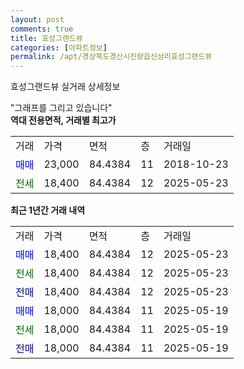 ```yaml
---
layout: post
comments: true
title: 효성그랜드뷰
categories: [아파트정보]
permalink: /apt/경상북도경산시진량읍신상리효성그랜드뷰
---
```


효성그랜드뷰 실거래 상세정보

<script type="text/javascript">
  google.charts.load('current', {'packages':['line', 'corechart']});
  google.charts.setOnLoadCallback(drawChart);

  function drawChart() {
    var data = new google.visualization.DataTable();
    data.addColumn('date', '거래일');
    data.addColumn('number', "매매");
    data.addColumn('number', "전세");
    data.addColumn('number', "전매");

    data.addRows([[new Date(Date.parse("2025-05-23")), 18400, null, null], [new Date(Date.parse("2025-05-23")), null, 18400, null], [new Date(Date.parse("2025-05-23")), null, null, 18400], [new Date(Date.parse("2025-05-19")), 18000, null, null], [new Date(Date.parse("2025-05-19")), null, 18000, null], [new Date(Date.parse("2025-05-19")), null, null, 18000]]);

    var options = {
      hAxis: {
        format: 'yyyy/MM/dd'
      },    
      lineWidth: 0,
      pointsVisible: true,    
      title: '최근 1년간 유형별 실거래가 분포',
      legend: { position: 'bottom' }
    };

    var formatter = new google.visualization.NumberFormat({pattern:'###,###'} );
    formatter.format(data, 1);
    formatter.format(data, 2);
    
    setTimeout(function() {
        var chart = new google.visualization.LineChart(document.getElementById('columnchart_material'));
        chart.draw(data, (options));
        document.getElementById('loading').style.display = 'none';
    }, 200);
  }
</script>


<div id="loading" style="z-index:20; display: block; margin-left: 0px">"그래프를 그리고 있습니다"</div>
<div id="columnchart_material" style="width: 95%; margin-left: 0px; display: block"></div>
<!-- contents start -->
<b>역대 전용면적, 거래별 최고가</b>
<table class="sortable">
    <tr>
      <td>거래</td>
      <td>가격</td>
      <td>면적</td>
      <td>층</td>
      <td>거래일</td>
    </tr>
        <tr>
          <td><a style="color: blue">매매</a></td>
          <td>23,000</td>
          <td>84.4384</td>
          <td>11</td>
          <td>2018-10-23</td>
        </tr>        
        <tr>
              <td><a style="color: darkgreen">전세</a></td>
              <td>18,400</td>
              <td>84.4384</td>
              <td>12</td>
              <td>2025-05-23</td>
            </tr>        
    
</table>

<b>최근 1년간 거래 내역</b>

<table class="sortable">
    <tr>
      <td>거래</td>
      <td>가격</td>
      <td>면적</td>
      <td>층</td>
      <td>거래일</td>
    </tr>
    <tr>
      <td><a style="color: blue">매매</a></td>
      <td>18,400</td>
      <td>84.4384</td>
      <td>12</td>
      <td>2025-05-23</td>
    </tr>          <tr>
      <td><a style="color: darkgreen">전세</a></td>
      <td>18,400</td>
      <td>84.4384</td>
      <td>12</td>
      <td>2025-05-23</td>
    </tr>          <tr>
      <td><a style="color: darkblue">전매</a></td>
      <td>18,400</td>
      <td>84.4384</td>
      <td>12</td>
      <td>2025-05-23</td>
    </tr>          <tr>
      <td><a style="color: blue">매매</a></td>
      <td>18,000</td>
      <td>84.4384</td>
      <td>11</td>
      <td>2025-05-19</td>
    </tr>          <tr>
      <td><a style="color: darkgreen">전세</a></td>
      <td>18,000</td>
      <td>84.4384</td>
      <td>11</td>
      <td>2025-05-19</td>
    </tr>          <tr>
      <td><a style="color: darkblue">전매</a></td>
      <td>18,000</td>
      <td>84.4384</td>
      <td>11</td>
      <td>2025-05-19</td>
    </tr>      </table>
<!-- contents end -->    

